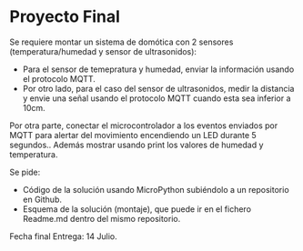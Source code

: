 # Proyecto Final

Se requiere montar un sistema de domótica con 2 sensores (temperatura/humedad y sensor de ultrasonidos):

* Para el sensor de temepratura y humedad, enviar la información usando el protocolo MQTT.
* Por otro lado, para el caso del sensor de ultrasonidos, medir la distancia y envie una señal usando el protocolo MQTT cuando esta sea inferior a 10cm.

Por otra parte, conectar el microcontrolador a los eventos enviados por MQTT para alertar del movimiento encendiendo un LED durante 5 segundos.. Además mostrar usando print los valores de humedad y temperatura.

Se pide:

* Código de la solución usando MicroPython subiéndolo a un repositorio  en Github.
* Esquema de la solución (montaje), que puede ir en el fichero Readme.md dentro del mismo repositorio.


Fecha final Entrega: 14 Julio.
